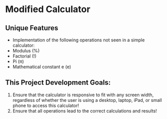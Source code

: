 # Modified Calculator

## Unique Features
* Implementation of the following operations not seen in a simple calculator:
 * Modulus (%)
 * Factorial (!)
 * Pi (π)
 * Mathematical constant e (e) 

## This Project Development Goals:
1) Ensure that the calculator is responsive to fit with any screen width, regardless of whether the user is using a desktop, laptop, iPad, or small phone to access this calculator! 
2) Ensure that all operations lead to the correct calculations and results!